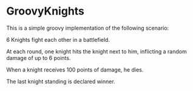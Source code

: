 # GroovyKnights

This is a simple groovy implementation of the following scenario:

6 Knights fight each other in a battlefield.

At each round, one knight hits the knight next to him, inflicting a random damage of up to 6 points.

When a knight receives 100 points of damage, he dies.

The last knight standing is declared winner.
